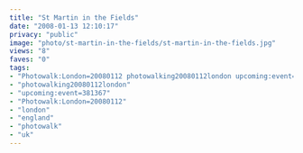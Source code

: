 ```yaml
---
title: "St Martin in the Fields"
date: "2008-01-13 12:10:17"
privacy: "public"
image: "photo/st-martin-in-the-fields/st-martin-in-the-fields.jpg"
views: "8"
faves: "0"
tags:
- "Photowalk:London=20080112 photowalking20080112london upcoming:event=381367 london england uk Photowalk:London=20080112"
- "photowalking20080112london"
- "upcoming:event=381367"
- "Photowalk:London=20080112"
- "london"
- "england"
- "photowalk"
- "uk"
---
```


